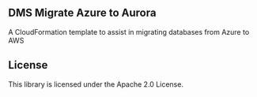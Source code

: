 ## DMS Migrate Azure to Aurora

A CloudFormation template to assist in migrating databases from Azure to AWS

## License

This library is licensed under the Apache 2.0 License. 
